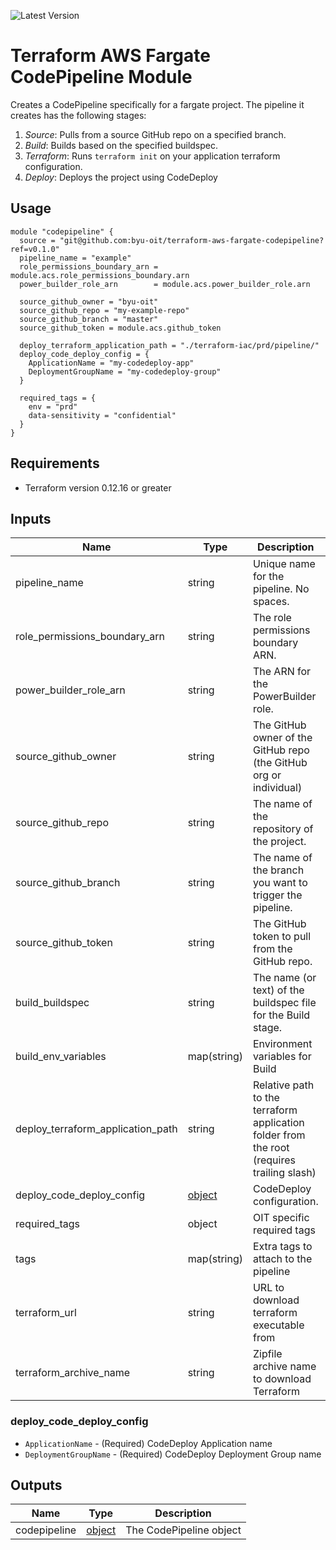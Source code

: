 ![Latest Version](https://img.shields.io/github/v/release/byu-oit/terraform-aws-fargate-codepipeline?sort=semver)

# Terraform AWS Fargate CodePipeline Module

Creates a CodePipeline specifically for a fargate project. The pipeline it creates has the following stages:

1. *Source*: Pulls from a source GitHub repo on a specified branch.
2. *Build*: Builds based on the specified buildspec.
3. *Terraform*: Runs `terraform init` on your application terraform configuration.
4. *Deploy*: Deploys the project using CodeDeploy

## Usage
```hcl
module "codepipeline" {
  source = "git@github.com:byu-oit/terraform-aws-fargate-codepipeline?ref=v0.1.0"
  pipeline_name = "example"
  role_permissions_boundary_arn = module.acs.role_permissions_boundary.arn
  power_builder_role_arn        = module.acs.power_builder_role.arn

  source_github_owner = "byu-oit"
  source_github_repo = "my-example-repo"
  source_github_branch = "master"
  source_github_token = module.acs.github_token

  deploy_terraform_application_path = "./terraform-iac/prd/pipeline/"
  deploy_code_deploy_config = {
    ApplicationName = "my-codedeploy-app"
    DeploymentGroupName = "my-codedeploy-group"
  }

  required_tags = {
    env = "prd"
    data-sensitivity = "confidential"
  }
}
```

## Requirements
* Terraform version 0.12.16 or greater

## Inputs
| Name | Type |Description | Default |
| --- | --- | --- | --- |
| pipeline_name | string | Unique name for the pipeline. No spaces. | |
| role_permissions_boundary_arn | string | The role permissions boundary ARN. | |
| power_builder_role_arn | string | The ARN for the PowerBuilder role. | |
| source_github_owner | string | The GitHub owner of the GitHub repo (the GitHub org or individual) | |
| source_github_repo | string | The name of the repository of the project. | |
| source_github_branch | string | The name of the branch you want to trigger the pipeline. | |
| source_github_token | string | The GitHub token to pull from the GitHub repo. | null |
| build_buildspec | string | The name (or text) of the buildspec file for the Build stage. | buildspec.yml|
| build_env_variables | map(string) | Environment variables for Build | {} |
| deploy_terraform_application_path | string | Relative path to the terraform application folder from the root (requires trailing slash) | |
| deploy_code_deploy_config | [object](#deploy_code_deploy_config) | CodeDeploy configuration. | |
| required_tags | object | OIT specific required tags | |
| tags | map(string) | Extra tags to attach to the pipeline | {} |
| terraform_url | string | URL to download terraform executable from | https://releases.hashicorp.com/terraform/0.12.20/ |
| terraform_archive_name | string | Zipfile archive name to download Terraform | terraform_0.12.20_linux_amd64.zip |

### deploy_code_deploy_config
 * `ApplicationName` - (Required) CodeDeploy Application name
 * `DeploymentGroupName` - (Required) CodeDeploy Deployment Group name

## Outputs
| Name | Type | Description |
| --- | --- | --- |
| codepipeline | [object](https://www.terraform.io/docs/providers/aws/r/codepipeline.html#argument-reference) | The CodePipeline object |
